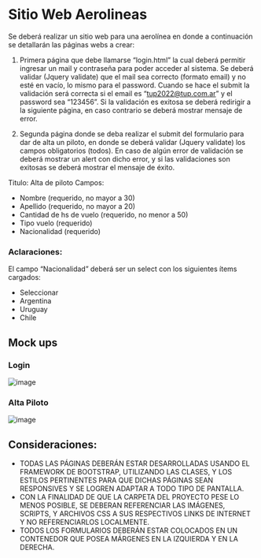 # Sitio Web Aerolineas

Se deberá realizar un sitio web para una aerolínea en donde a continuación se detallarán las páginas webs a crear:

1) Primera página que debe llamarse “login.html” la cual deberá permitir ingresar un mail y contraseña para poder acceder al sistema.
Se deberá validar (Jquery validate) que el mail sea correcto (formato email) y no esté en vacío, lo mismo para el password.
Cuando se hace el submit la validación será correcta si el email es “tup2022@tup.com.ar” y el password sea “123456”.
Si la validación es exitosa se deberá redirigir a la siguiente página, en caso contrario se deberá mostrar mensaje de error.

2) Segunda página donde se deba realizar el submit del formulario para dar de alta
un piloto, en donde se deberá validar (Jquery validate) los campos obligatorios
(todos). En caso de algún error de validación se deberá mostrar un alert con
dicho error, y si las validaciones son exitosas se deberá mostrar el mensaje de
éxito.

Titulo: Alta de piloto
Campos: 
* Nombre (requerido, no mayor a 30)
* Apellido (requerido, no mayor a 20)
* Cantidad de hs de vuelo (requerido, no menor a 50)
* Tipo vuelo (requerido)
* Nacionalidad (requerido)

### Aclaraciones:

El campo “Nacionalidad” deberá ser un select con los siguientes ítems
cargados:
* Seleccionar
* Argentina
* Uruguay
* Chile

## Mock ups

### Login
![image](https://github.com/fpiemontesi/utn-prog3-exam1-practice/assets/32469880/6778ba8d-4fe9-4fb7-807c-673c2f2564da)

### Alta Piloto
![image](https://github.com/fpiemontesi/utn-prog3-exam1-practice/assets/32469880/34ab47bd-4c33-4777-90ea-882580f7840d)


## Consideraciones:
* TODAS LAS PÁGINAS DEBERÁN ESTAR DESARROLLADAS USANDO EL
FRAMEWORK DE BOOTSTRAP, UTILIZANDO LAS CLASES, Y LOS ESTILOS
PERTINENTES PARA QUE DICHAS PÁGINAS SEAN RESPONSIVES Y SE LOGREN
ADAPTAR A TODO TIPO DE PANTALLA.
* CON LA FINALIDAD DE QUE LA CARPETA DEL PROYECTO PESE LO MENOS
POSIBLE, SE DEBERAN REFERENCIAR LAS IMÁGENES, SCRIPTS, Y ARCHIVOS CSS A
SUS RESPECTIVOS LINKS DE INTERNET Y NO REFERENCIARLOS LOCALMENTE.
* TODOS LOS FORMULARIOS DEBERÁN ESTAR COLOCADOS EN UN CONTENEDOR
QUE POSEA MÁRGENES EN LA IZQUIERDA Y EN LA DERECHA.
